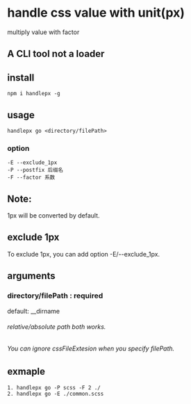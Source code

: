 # handle css value with unit(px) 
multiply value with factor 

## A CLI tool not a loader

## install
    npm i handlepx -g

## usage          
    handlepx go <directory/filePath>

### option
    -E --exclude_1px 
    -P --postfix 后缀名
    -F --factor 系数

## Note:
1px will be converted by default.
## exclude 1px
To exclude 1px, you can add option -E/--exclude_1px.

## arguments
### directory/filePath : required
default: __dirname
###### relative/absolute path both works.
###### You can ignore cssFileExtesion when you specify filePath.

## exmaple
    1. handlepx go -P scss -F 2 ./ 
    2. handlepx go -E ./common.scss 


 